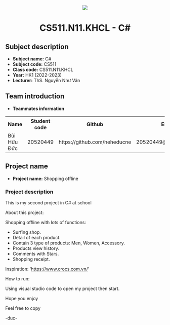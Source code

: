 <p align="center">
   <a href="https://www.uit.edu.vn/">
      <img src="https://i.imgur.com/WmMnSRt.png" border="none">
   </a>
</p>
<h1 align="center">
    CS511.N11.KHCL - C#
</h1>

<h2>
   Subject description   
</h2>

- **Subject name:** C#
- **Subject code:** CS511
- **Class code:** CS511.N11.KHCL
- **Year:** HK1 (2022-2023)
- **Lecturer:** ThS. Nguyễn Như Vân 

<h2>
   Team introduction
</h2>

- **Teammates information** 

<table align="center">
      <tr>
       <th>Name</th>
       <th>Student code</th>
       <th>Github</th>
       <th>Email</th>
      </tr>
      <tr>
       <td>Bùi Hữu Đức</td>
       <td>20520449</td>
       <td> https://github.com/heheducne</td>
       <td>20520449@gm.uit.edu.vn</td>  
      </tr>
</table>


<h2>
  Project name 
</h2>

- **Project name:** Shopping offline 

<h3>
  Project description
</h3>

This is my second project in C# at school 

About this project: 

Shopping offline with lots of functions:
- Surfing shop.
- Detail of each product.
- Contain 3 type of products: Men, Women, Accessory.
- Products view history.
- Comments with Stars.
- Shopping receipt.

Inspiration: 'https://www.crocs.com.vn/'

How to run:

Using visual studio code to open my project then start.

Hope you enjoy

Feel free to copy

-duc-
